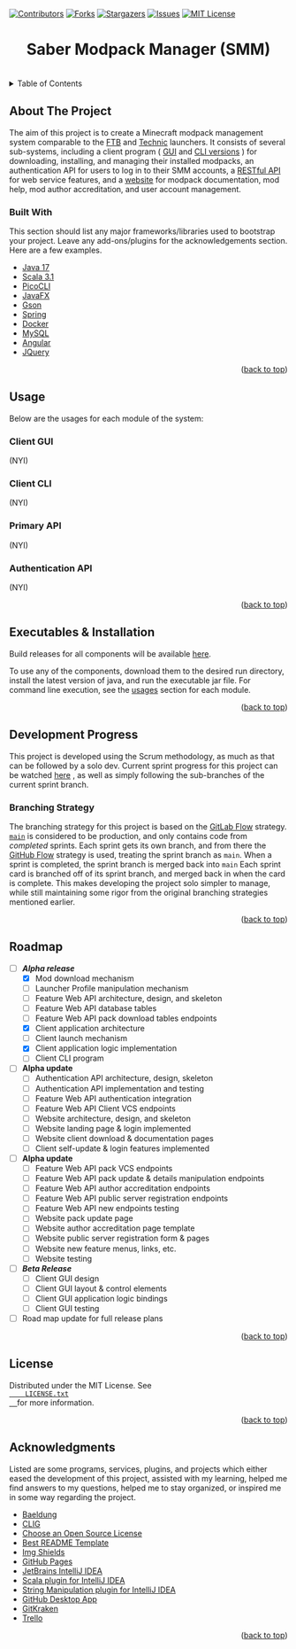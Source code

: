 <div id="top"></div>

[![Contributors][contributors-shield]][contributors-url]
[![Forks][forks-shield]][forks-url]
[![Stargazers][stars-shield]][stars-url]
[![Issues][issues-shield]][issues-url]
[![MIT License][license-shield]][license-url]

<div align="center">
<h1 align="center">Saber Modpack Manager (SMM)</h1>
</div>

<!-- TABLE OF CONTENTS -->
<br/>
<details>
  <summary>Table of Contents</summary>
  <ol>
    <li>
      <a href="#about-the-project">About The Project</a>
      <ul>
        <li><a href="#built-with">Built With</a></li>
      </ul>
    </li>
    <li><a href="#usage">Usage</a></li>
    <li><a href="#exectuables-&amp;-installation">Executables & Installation</a></li>
    <li>
      <a href="#development-progress">Development Progress</a>
      <ul>
        <li><a href="#branching-strategy">Branching Strategy</a></li>
      </ul>
    </li>
    <li><a href="#roadmap">Roadmap</a></li>
    <li><a href="#license">License</a></li>
    <li><a href="#contact">Contact</a></li>
    <li><a href="#acknowledgments">Acknowledgments</a></li>
  </ol>
</details>

<!-- ABOUT THE PROJECT -->
## About The Project
The aim of this project is to create a Minecraft modpack management system comparable to the
[FTB](https://www.feed-the-beast.com/app")
and
[Technic](https://www.technicpack.net/)
launchers.
It consists of several sub-systems, including a client program (
[GUI](https://github.com/MtgSaber/Saber-Modpack-Manager/tree/main/SMM-Client-Application)
and
[CLI versions](https://github.com/MtgSaber/Saber-Modpack-Manager/tree/main/SMM-Client-Application)
) for downloading, installing, and managing their installed modpacks, an
authentication API
for users to log in to their SMM accounts, a
[RESTful API](https://github.com/MtgSaber/Saber-Modpack-Manager/tree/main/SMM-Web-API)
for web service features, and a
<a href="https://www.example.com">website</a>
for modpack documentation, mod help, mod author accreditation, and user account management.


<!-- BUILT WITH -->
### Built With
This section should list any major frameworks/libraries used to bootstrap your project. Leave any add-ons/plugins for the acknowledgements section. Here are a few examples.

* [Java 17](https://www.oracle.com/java/)
* [Scala 3.1](https://www.scala-lang.org/)
* [PicoCLI](https://picocli.info/)
* [JavaFX](https://openjfx.io/)
* [Gson](https://github.com/google/gson)
* [Spring](https://spring.io/projects/spring-framework)
* [Docker](https://www.docker.com/)
* [MySQL]()
* [Angular](https://angular.io/)
* [JQuery](https://jquery.com)

<p align="right">(<a href="#top">back to top</a>)</p>



<!-- USAGE -->
## Usage
<p>
Below are the usages for each module of the system:
</p>

### Client GUI
<p>
(NYI)
</p>

### Client CLI
<p>
(NYI)
</p>

### Primary API
<p>
(NYI)
</p>

### Authentication API
<p>
(NYI)
</p>

<p align="right">(<a href="#top">back to top</a>)</p>



<!-- EXECUTABLES AND INSTALLATION -->
## Executables & Installation
<p>
Build releases for all components will be available <a href="https://www.example.com">here</a>.
</p>
<p>
To use any of the components, download them to the desired run directory, install the latest version of java,  
and run the executable jar file. For command line execution, see the  
<a href="https://www.example.com">usages</a> section for each module.
</p>

<p align="right">(<a href="#top">back to top</a>)</p>



<!-- DEVELOPMENT CYCLES -->
## Development Progress
This project is developed using the Scrum methodology, as much as that can be followed by a solo dev.
Current sprint progress for this project can be watched
[here](https://trello.com/b/DwmO5YBq/scrum-board)
, as well as simply following the sub-branches of the current sprint branch.


<!-- BRANCHING STRATEGY -->
### Branching Strategy
<p>
The branching strategy for this project is based on the
<a href="">GitLab Flow</a> strategy.
<code><a href="">main</a></code> is considered to be production, and only contains
code from <i>completed</i> sprints. Each sprint gets its own branch, and from there the
<a href="">GitHub Flow</a> strategy is used, treating the sprint branch as <code>main</code>.
When a sprint is completed, the sprint branch is merged back into <code>main</code>
Each sprint card is branched off of its sprint branch, and merged back in when the card is complete.
This makes developing the project solo simpler to manage, while still maintaining some rigor from
the original branching strategies mentioned earlier.
</p>

<p align="right">(<a href="#top">back to top</a>)</p>



<!-- ROADMAP -->
## Roadmap

- [ ] ___Alpha release___
  - [x] Mod download mechanism
  - [ ] Launcher Profile manipulation mechanism
  - [ ] Feature Web API architecture, design, and skeleton
  - [ ] Feature Web API database tables
  - [ ] Feature Web API pack download tables endpoints
  - [x] Client application architecture
  - [ ] Client launch mechanism
  - [x] Client application logic implementation
  - [ ] Client CLI program

- [ ] __Alpha update__
  - [ ] Authentication API architecture, design, skeleton
  - [ ] Authentication API implementation and testing
  - [ ] Feature Web API authentication integration
  - [ ] Feature Web API Client VCS endpoints
  - [ ] Website architecture, design, and skeleton
  - [ ] Website landing page & login implemented
  - [ ] Website client download & documentation pages
  - [ ] Client self-update & login features implemented

- [ ] __Alpha update__
  - [ ] Feature Web API pack VCS endpoints
  - [ ] Feature Web API pack update & details manipulation endpoints
  - [ ] Feature Web API author accreditation endpoints
  - [ ] Feature Web API public server registration endpoints
  - [ ] Feature Web API new endpoints testing
  - [ ] Website pack update page
  - [ ] Website author accreditation page template
  - [ ] Website public server registration form & pages
  - [ ] Website new feature menus, links, etc.
  - [ ] Website testing

- [ ] ___Beta Release___
  - [ ] Client GUI design
  - [ ] Client GUI layout & control elements
  - [ ] Client GUI application logic bindings
  - [ ] Client GUI testing

- [ ] Road map update for full release plans

<p align="right">(<a href="#top">back to top</a>)</p>



<!-- LICENSE -->
## License

<p>
  Distributed under the MIT License. See
  <code><a href=https://github.com/MtgSaber/Saber-Modpack-Manager/blob/master/LICENSE.txt">
    LICENSE.txt
  </a></code>
  for more information.
</p>

<p align="right">(<a href="#top">back to top</a>)</p>



<!-- ACKNOWLEDGMENTS -->
## Acknowledgments

<p>
Listed are some programs, services, plugins, and projects which either eased the development of this project,
assisted with my learning, helped me find answers to my questions, helped me to stay organized,
or inspired me in some way regarding the project.
</p>

* [Baeldung](https://www.baeldung.com/)
* [CLIG](https://clig.dev/)
* [Choose an Open Source License](https://choosealicense.com)
* [Best README Template](https://github.com/othneildrew/Best-README-Template)
* [Img Shields](https://shields.io)
* [GitHub Pages](https://pages.github.com)
* [JetBrains IntelliJ IDEA](https://www.jetbrains.com/idea/)
* [Scala plugin for IntelliJ IDEA](https://plugins.jetbrains.com/plugin/1347-scala)
* [String Manipulation plugin for IntelliJ IDEA](https://plugins.jetbrains.com/plugin/2162-string-manipulation)
* [GitHub Desktop App](https://desktop.github.com/)
* [GitKraken](https://www.gitkraken.com/)
* [Trello](https://trello.com)

<p align="right">(<a href="#top">back to top</a>)</p>



<!-- MARKDOWN LINKS & IMAGES -->
<!-- https://www.markdownguide.org/basic-syntax/#reference-style-links -->
[contributors-shield]: https://img.shields.io/github/contributors/MtgSaber/Saber-Modpack-Manager.svg?style=for-the-badge
[contributors-url]: https://github.com/MtgSaber/Saber-Modpack-Manager/graphs/contributors
[forks-shield]: https://img.shields.io/github/forks/MtgSaber/Saber-Modpack-Manager.svg?style=for-the-badge
[forks-url]: https://github.com/MtgSaber/Saber-Modpack-Manager/network/members
[stars-shield]: https://img.shields.io/github/stars/MtgSaber/Saber-Modpack-Manager.svg?style=for-the-badge
[stars-url]: https://github.com/MtgSaber/Saber-Modpack-Manager/stargazers
[issues-shield]: https://img.shields.io/github/issues/MtgSaber/Saber-Modpack-Manager.svg?style=for-the-badge
[issues-url]: https://github.com/MtgSaber/Saber-Modpack-Manager/issues
[license-shield]: https://img.shields.io/github/license/MtgSaber/Saber-Modpack-Manager.svg?style=for-the-badge
[license-url]: https://github.com/MtgSaber/Saber-Modpack-Manager/blob/master/LICENSE.txt
[linkedin-shield]: https://img.shields.io/badge/-LinkedIn-black.svg?style=for-the-badge&logo=linkedin&colorB=555
[linkedin-url]: https://linkedin.com/in/othneildrew
[product-screenshot]: images/screenshot.png
